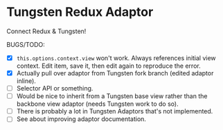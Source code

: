 # Tungsten Redux Adaptor

Connect Redux & Tungsten!

BUGS/TODO:
- [x] ```this.options.context.view``` won't work. Always references initial view context. Edit item, save it, then edit again to reproduce the error.
- [x] Actually pull over adaptor from Tungsten fork branch (edited adaptor inline).
- [ ] Selector API or something.
- [ ] Would be nice to inherit from a Tungsten base view rather than the backbone view adaptor (needs Tungsten work to do so).
- [ ] There is probably a lot in Tungsten Adaptors that's not implemented.
- [ ] See about improving adaptor documentation.
